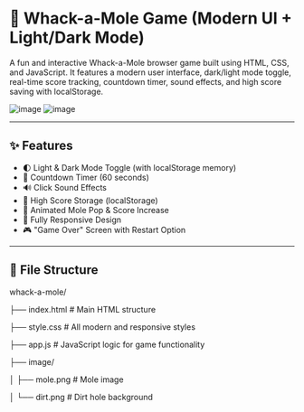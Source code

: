 # 🎯 Whack-a-Mole Game (Modern UI + Light/Dark Mode)

A fun and interactive Whack-a-Mole browser game built using HTML, CSS, and JavaScript. It features a modern user interface, dark/light mode toggle, real-time score tracking, countdown timer, sound effects, and high score saving with localStorage.
 
![image](https://github.com/user-attachments/assets/c3867634-2948-40ad-89af-33a45061b1b0)
![image](https://github.com/user-attachments/assets/e2b789b8-7105-4d03-9c27-473d8dd29d2a)

---

## ✨ Features

- 🌓 Light & Dark Mode Toggle (with localStorage memory)
- 🎯 Countdown Timer (60 seconds)
- 🔊 Click Sound Effects
- 🧠 High Score Storage (localStorage)
- 🎉 Animated Mole Pop & Score Increase
- 📱 Fully Responsive Design
- 🎮 "Game Over" Screen with Restart Option

---

## 📂 File Structure
whack-a-mole/

├── index.html # Main HTML structure

├── style.css # All modern and responsive styles

├── app.js # JavaScript logic for game functionality

├── image/

│ ├── mole.png # Mole image

│ └── dirt.png # Dirt hole background
